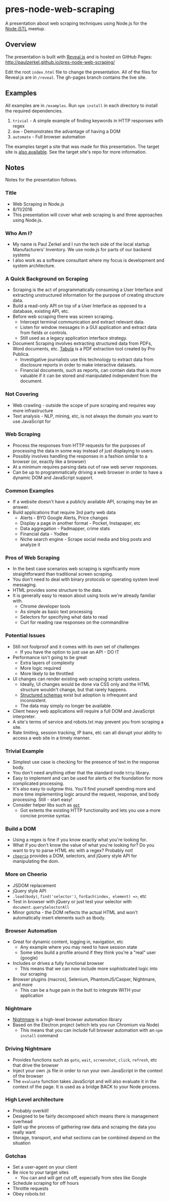 # pres-node-web-scraping
A presentation about web scraping techniques using Node.js for the [Node.jSTL](http://www.meetup.com/node-jSTL/) meetup.

## Overview
The presentation is built with [Reveal.js](https://github.com/hakimel/reveal.js) and is hosted on GitHub Pages: http://paulzerkel.github.io/pres-node-web-scraping/

Edit the root `index.html` file to change the presentation. All of the files for Reveal.js are in `/reveal`. The gh-pages branch contains the live site.

## Examples
All examples are in `/examples`. Run `npm install` in each directory to install the required dependencies.

1. `trivial` - A simple example of finding keywords in HTTP responses with regex
1. `dom` - Demonstrates the advantage of having a DOM
1. `automate` - Full browser automation

The examples target a site that was made for this presentation. The target site is [also available](https://github.com/paulzerkel/scraping-targets). See the target site's repo for more information.

## Notes
Notes for the presentation follows.

### Title
* Web Scraping in Node.js
* 8/11/2016
* This presentation will cover what web scraping is and three approaches using Node.js.

### Who Am I?
* My name is Paul Zerkel and I run the tech side of the local startup Manufacturers’ Inventory. We use node.js for parts of our backend systems
* I also work as a software consultant where my focus is development and system architecture.

### A Quick Background on Scraping
* Scraping is the act of programmatically consuming a User Interface and extracting unstructured information for the purpose of creating structure data.
* Build a read-only API on top of a User Interface as opposed to a database, existing API, etc.
* Before web scraping there was screen scraping.
    * Intercept terminal communication and extract relevant data.
    * Listen for window messages in a GUI application and extract data from fields or controls.
    * Still used as a legacy application interface strategy.
* Document Scraping involves extracting structured data from PDFs, Word documents, etc. [Tabula](http://tabula.technology/) is a PDF extraction tool created by Pro Publica.
    * Investigative journalists use this technology to extract data from disclosure reports in order to make interactive datasets.
    * Financial documents, such as reports, can contain data that is more valuable if it can be stored and manipulated independent from the document.

### Not Covering
* Web crawling - outside the scope of pure scraping and requires way more infrastructure
* Text analysis - NLP, mining, etc, is not always the domain you want to use JavaScript for

### Web Scraping
* Process the responses from HTTP requests for the purposes of processing the data in some way instead of just displaying to users.
* Possibly involves handling the responses in a fashion similar to a browser (or, exactly like a browser)
* At a minimum requires parsing data out of raw web server responses.
* Can be up to programmatically driving a web browser in order to have a dynamic DOM and JavaScript support.

### Common Examples
* If a website doesn't have a publicly available API, scraping may be an answer.
* Build applications that require 3rd party web data
    * Alerts - BYO Google Alerts, Price changes
    * Display a page in another format - Pocket, Instapaper, etc
    * Data aggregation - Padmapper, crime stats
    * Financial data - Yodlee
    * Niche search engine - Scrape social media and blog posts and analyze it

### Pros of Web Scraping
* In the best case scenarios web scraping is significantly more straightforward than traditional screen scraping.
* You don't need to deal with binary protocols or operating system level messaging.
* HTML provides some structure to the data.
* It is generally easy to reason about using tools we're already familiar with.
    * Chrome developer tools
    * As simple as basic text processing
    * Selectors for specifying what data to read
    * Curl for reading raw responses on the commandline

### Potential Issues
* Still not foolproof and it comes with its own set of challenges
    * If you have the option to just use an API - DO IT
* Performance isn't going to be great
    * Extra layers of complexity
    * More logic required
    * More likely to be throttled
* UI changes can render existing web scraping scripts useless.
    * Ideally, UI changes would be done via CSS only and the HTML structure wouldn't change, but that rarely happens.
    * [Structured schemas](https://schema.org/) exist but adoption is infrequent and inconsistent.
    * The data may simply no longer be available.
* Client heavy web applications will require a full DOM and JavaScript interpreter.
* A site's terms of service and robots.txt may prevent you from scraping a site.
* Rate limiting, session tracking, IP bans, etc can all disrupt your ability to access a web site in a timely manner.

### Trivial Example
* Simplest use case is checking for the presence of text in the response body.
* You don't need anything other that the standard node `http` library.
* Easy to implement and can be used for alerts or the foundation for more complicated processing.
* It's also easy to outgrow this. You'll find yourself spending more and more time implementing logic around the request, response, and body processing. Still - start easy!
* Consider helper libs such as [`got`](https://github.com/sindresorhus/got)
    * Got extents the existing HTTP functionality and lets you use a more concise promise syntax.

### Build a DOM
* Using a regex is fine if you know exactly what you're looking for.
* What if you don't know the value of what you're looking for? Do you want to try to parse HTML etc with a regex? Probably not!
* [`cheerio`](https://github.com/cheeriojs/cheerio) provides a DOM, selectors, and jQuery style API for manipulating the dom.

### More on Cheerio
* JSDOM replacement
* jQuery style API
* `.load(body)`, `find('selector')`, `forEach(index, element) =>`, etc 
* Test in browser with jQuery or just test your selector with `document.querySelectorAll`
* Minor gotcha - the DOM reflects the actual HTML and won't automatically insert elements such as tbody.

### Browser Automation
* Great for dynamic content, logging in, navigation, etc
    * Any example where you may need to have session state
    * Some sites build a profile around if they think you're a "real" user (google)
* Includes or drives a fully functional browser
    * This means that we can now include more sophisticated logic into our scraping
* Browser plugins (macros), Selenium, PhantomJS/Casper, Nightmare, and more
    * This can be a huge pain in the butt to integrate WITH your application

### Nightmare
* [Nightmare](http://www.nightmarejs.org/) is a high-level browser automation library
* Based on the Electron project (which lets you run Chromium via Node)
    * This means that you can include full browser automation with an `npm install` command

### Driving Nightmare
* Provides functions such as `goto`, `wait`, `screenshot`, `click`, `refresh`, etc that drive the browser
* Inject your own .js file in order to run your own JavaScript in the context of the browser
* The `evaluate` function takes JavaScript and will also evaluate it in the context of the page. It is used as a bridge BACK to your Node process.

### High Level architecture
* Probably overkill!
* Designed to be fairly decomposed which means there is management overhead
* Split up the process of gathering raw data and scraping the data you really want
* Storage, transport, and what sections can be combined depend on the situation

### Gotchas
* Set a user-agent on your client
* Be nice to your target sites
    * You can and will get cut off, especially from sites like Google
* Schedule scraping for off hours
* Throttle requests
* Obey robots.txt